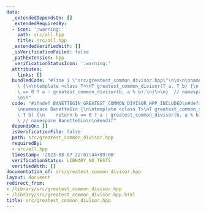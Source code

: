 ```yaml
---
data:
  _extendedDependsOn: []
  _extendedRequiredBy:
  - icon: ':warning:'
    path: src/all.hpp
    title: src/all.hpp
  _extendedVerifiedWith: []
  _isVerificationFailed: false
  _pathExtension: hpp
  _verificationStatusIcon: ':warning:'
  attributes:
    links: []
  bundledCode: "#line 1 \"src/greatest_common_divisor.hpp\"\n\n\n\nnamespace BanetteGin\
    \ {\n\ntemplate <class T>\nT greatest_common_divisor(T a, T b) {\n    return b\
    \ == 0 ? a : greatest_common_divisor(b, a % b);\n}\n\n}  // namespace BanetteGin\n\
    \n\n"
  code: "#ifndef BANETTEGIN_GREATEST_COMMON_DIVISOR_HPP_INCLUDED\n#define BANETTEGIN_GREATEST_COMMON_DIVISOR_HPP_INCLUDED\n\
    \nnamespace BanetteGin {\n\ntemplate <class T>\nT greatest_common_divisor(T a,\
    \ T b) {\n    return b == 0 ? a : greatest_common_divisor(b, a % b);\n}\n\n} \
    \ // namespace BanetteGin\n\n#endif"
  dependsOn: []
  isVerificationFile: false
  path: src/greatest_common_divisor.hpp
  requiredBy:
  - src/all.hpp
  timestamp: '2023-08-07 22:07:44+09:00'
  verificationStatus: LIBRARY_NO_TESTS
  verifiedWith: []
documentation_of: src/greatest_common_divisor.hpp
layout: document
redirect_from:
- /library/src/greatest_common_divisor.hpp
- /library/src/greatest_common_divisor.hpp.html
title: src/greatest_common_divisor.hpp
---
```

